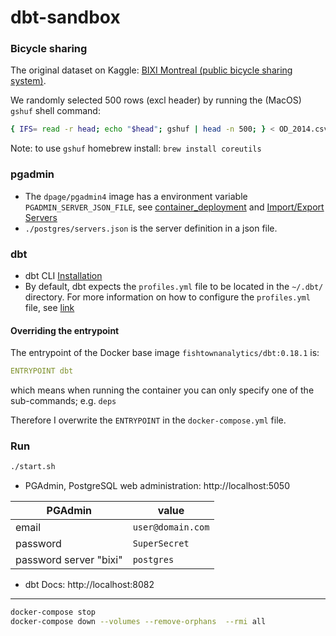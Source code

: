 # dbt-sandbox

### Bicycle sharing
The original dataset on Kaggle: [BIXI Montreal (public bicycle sharing system)](https://www.kaggle.com/aubertsigouin/biximtl).

We randomly selected 500 rows (excl header) by running the (MacOS) `gshuf` shell command:

```sh
{ IFS= read -r head; echo "$head"; gshuf | head -n 500; } < OD_2014.csv 
```

Note: to use `gshuf` homebrew install: `brew install coreutils`

### pgadmin
- The `dpage/pgadmin4` image has a environment variable `PGADMIN_SERVER_JSON_FILE`, see [container_deployment](https://www.pgadmin.org/docs/pgadmin4/latest/container_deployment.html) and [Import/Export Servers](https://www.pgadmin.org/docs/pgadmin4/development/import_export_servers.html)
- `./postgres/servers.json` is the server definition in a json file.

### dbt
- dbt CLI [Installation](https://docs.getdbt.com/dbt-cli/installation)
- By default, dbt expects the `profiles.yml` file to be located in the `~/.dbt/` directory.
 For more information on how to configure the `profiles.yml` file, see [link](https://docs.getdbt.com/docs/configure-your-profile)

#### Overriding the entrypoint
The entrypoint of the Docker base image `fishtownanalytics/dbt:0.18.1` is:
```yaml
ENTRYPOINT dbt
```
which means when running the container you can only specify one of the sub-commands; e.g. `deps`

Therefore I overwrite the `ENTRYPOINT` in the `docker-compose.yml` file.

### Run

```sh
./start.sh
```

- PGAdmin, PostgreSQL web administration: http://localhost:5050

PGAdmin | value
--- | ---
email | `user@domain.com`
password | `SuperSecret`
password server "bixi" | `postgres`

- dbt Docs: http://localhost:8082

---

```sh
docker-compose stop
docker-compose down --volumes --remove-orphans  --rmi all
```